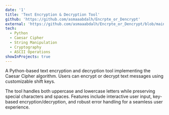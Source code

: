 ```yaml
---
date: '1'
title: 'Text Encryption & Decryption Tool'
github: 'https://github.com/asmaaabdalh/Encrpte_or_Dencrypt'
external: 'https://github.com/asmaaabdalh/Encrpte_or_Dencrypt/blob/main/Encrypt%26Dencrypt.py'
tech:
  - Python
  - Caesar Cipher
  - String Manipulation
  - Cryptography
  - ASCII Operations
showInProjects: true
---
```


A Python-based text encryption and decryption tool implementing the Caesar Cipher algorithm. Users can encrypt or decrypt text messages using customizable shift keys.

The tool handles both uppercase and lowercase letters while preserving special characters and spaces. Features include interactive user input, key-based encryption/decryption, and robust error handling for a seamless user experience.
